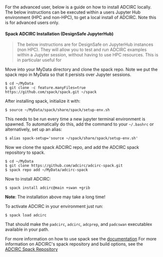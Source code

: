 
For the advanced user, below is a guide on how to install ADCIRC locally.
The below instructions can be executed within a users Jupyter Hub environment (HPC and non-HPC), to get a local install of ADCIRC.
Note this is for advanced users only.

#### Spack ADCIRC Installation (DesignSafe JupyterHub)

> The below instructions are for DesignSafe on JupyterHub instances (non HPC). They will allow you to test and run ADCIRC examples within a Jupyter session, without having to use HPC resources. This is in particular useful for 


Move into your MyData directory and clone the spack repo. Note we put the spack repo in MyData so that it persists over Jupyter sessions.

```
$ cd ~/MyData
$ git clone -c feature.manyFiles=true https://github.com/spack/spack.git ~/spack
```

After installing spack, initialize it with:

```
$ source ~/MyData/spack/share/spack/setup-env.sh
```

This needs to be run every time a new jupyter terminal environment is spawned. To automatically do this, add the command to your `~/.bashrc` or alternatively, set up an alias:

```
$ alias spack-setup='source ~/spack/share/spack/setup-env.sh'
```

Now we clone the spack ADCIRC repo, and add the ADCIRC spack repository to spack.

```
$ cd ~/MyData
$ git clone https://github.com/adcirc/adcirc-spack.git 
$ spack repo add ~/MyData/adcirc-spack
```

Now to install ADCIRC:

```
$ spack install adcirc@main +swan +grib
```

**Note**: The installation above may take a long time!

To activate ADCIRC in your environment just run:

```
$ spack load adcirc
```

That should make the `padcirc`, `adcirc`, `adcprep`, and `padcswan` executablex available in your path.

For more information on how to use spack see the [documentation](https://spack.readthedocs.io/en/latest/index.html)
For more information on ADCIRC's spack repository and build options, see the [ADCIRC Spack Repository](https://github.com/adcirc/adcirc-spack)